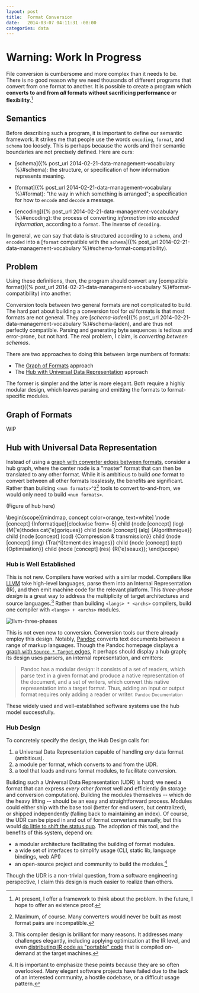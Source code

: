 ```yaml
---
layout: post
title:  Format Conversion
date:   2014-03-07 04:11:31 -08:00
categories: data
---
```


# Warning: Work In Progress

File conversion is cumbersome and more complex than it needs to be. There is no good reason why we need thousands of different programs that convert from one format to another. It is possible to create a program which **converts to and from _all_ formats without sacrificing performance or flexibility**.[^proof]

[^proof]: At present, I offer a framework to think about the problem. In the future, I hope to offer an existence proof.

## Semantics

Before describing such a program, it is important to define our semantic framework. It strikes me that people use the words `encoding`, `format`, and `schema` too loosely. This is perhaps because the words and their semantic boundaries are not precisely defined. Here are ours:

- [schema]({% post_url 2014-02-21-data-management-vocabulary %}#schema): the structure, or specification of how information represents meaning.

- [format]({% post_url 2014-02-21-data-management-vocabulary %}#format): "the way in which something is arranged"; a specification for how to `encode` and `decode` a message.

- [encoding]({% post_url 2014-02-21-data-management-vocabulary %}#encoding): the process of converting _information_ into _encoded information_, according to a `format`. The inverse of `decoding`.

In general, we can say that data is structured according to a `schema`, and `encoded` into a [`format` compatible with the `schema`]({% post_url 2014-02-21-data-management-vocabulary %}#schema-format-compatibility).

## Problem

Using these definitions, then, the program should convert any [compatible format]({% post_url 2014-02-21-data-management-vocabulary %}#format-compatibility) into another.

Conversion tools between two general formats are not complicated to build. The hard part about building a conversion tool for _all_ formats is that most formats are not general. They are [_schema-laden_]({% post_url 2014-02-21-data-management-vocabulary %}#schema-laden), and are thus not perfectly compatible. Parsing and generating byte sequences is tedious and error-prone, but not hard. The real problem, I claim, is _converting between schemas_.

There are two approaches to doing this between large numbers of formats:

- The [Graph of Formats](#graph-of-formats) approach
- The [Hub with Universal Data Representation](#hub-with-universal-data-representation) approach

The former is simpler and the latter is more elegant. Both require a highly modular design, which leaves parsing and emitting the formats to format-specific modules.

## Graph of Formats

WIP

## Hub with Universal Data Representation

Instead of using a [graph with converter edges between formats](), consider a hub graph, where the center node is a "master" format that can then be translated to any other format. While it is ambitious to build _one_ format to convert between all other formats losslessly, the benefits are significant. Rather than building `<num formats>^2`[^num-max] tools to convert to-and-from, we would only need to build `<num formats>`.

[^num-max]: Maximum, of course. Many converters would never be built as most format pairs are incompatible.

(Figure of hub here)

\begin{scope}[mindmap, concept color=orange, text=white]
  \node [concept] {Informatique}[clockwise from=-5]
    child {node [concept] (log) {M{\'e}thodes cat{\'e}goriques}}
    child {node [concept] (alg) {Algorithmique}}
    child {node [concept] (cod) {Compression \& transmission}}
    child {node [concept] (img) {Tra{\^i}tement des images}}
    child {node [concept] (opt) {Optimisation}}
    child {node [concept] (res) {R{\'e}seaux}};
\end{scope}


### Hub is Well Established

This is not new. Compilers have worked with a similar model. Compilers like [LLVM](http://llvm.org) take high-level languages, parse them into an Internal Representation (IR), and then emit machine code for the relevant platform. This _three-phase design_ is a great way to address the multiplicity of target architectures and source languages.[^other-reasons] Rather than building `<langs> * <archs>` compilers, build one compiler with `<langs> + <archs>` modules.

![llvm-three-phases](http://jbenet.static.s3.amazonaws.com/f44a8a0/llvm-three-phase-design.png)

<!-- Figure from [the AOSA book](http://www.aosabook.org/en/llvm.html). -->

[^other-reasons]: This compiler design is brilliant for many reasons. It  addresses many challenges elegantly, including applying optimization at the IR level, and even [distributing IR code as "portable" code](http://www.chromium.org/nativeclient/pnacl/introduction-to-portable-native-client) that is compiled on-demand at the target machines.

This is not even new to conversion. Conversion tools our there already employ this design. Notably, [Pandoc](http://johnmacfarlane.net/pandoc/) converts text documents between a range of markup languages. Though the Pandoc homepage displays a [graph with `Source * Target` edges](http://johnmacfarlane.net/pandoc/diagram.png), it perhaps should display a hub graph; its design uses parsers, an internal representation, and emitters:

> Pandoc has a modular design: it consists of a set of readers, which parse text in a given format and produce a native representation of the document, and a set of writers, which convert this native representation into a target format. Thus, adding an input or output format requires only adding a reader or writer.
> <small class="align-right">Pandoc Documentation</small>

These widely used and well-established software systems use the hub model successfully.

### Hub Design

To concretely specify the design, the Hub Design calls for:

1. a Universal Data Representation capable of handling _any_ data format (ambitious).
2. a module per format, which converts to and from the UDR.
3. a tool that loads and runs format modules, to facilitate conversion.

Building such a Universal Data Representation (UDR) is hard; we need a format that can express _every other format_ well and efficiently (in storage and conversion computation). Building the modules themselves -- which do the heavy lifting -- should be an easy and straightforward process. Modules could either ship with the base tool (better for end users, but centralized), or shipped independently (falling back to maintaining an index). Of course, the UDR can be piped in and out of format converters manually, but this would [do little to shift the status quo](https://xkcd.com/927/). The adoption of this tool, and the benefits of this system, depend on:

- a modular architecture facilitating the building of format modules.
- a wide set of interfaces to simplify usage (CLI, static lib, language bindings, web API)
- an open-source project and community to build the modules.[^dev-hostility]

[^dev-hostility]: It is important to emphasize these points because they are so often overlooked. Many elegant software projects have failed due to the lack of an interested community, a hostile codebase, or a difficult usage pattern.

Though the UDR is a non-trivial question, from a software engineering perspective, I claim this design is much easier to realize than others.
